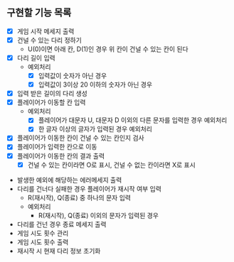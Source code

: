 
## 구현할 기능 목록
- [x] 게임 시작 메세지 출력
- [x] 건널 수 있는 다리 정하기
  - U(0)이면 아래 칸, D(1)인 경우 위 칸이 건널 수 있는 칸이 된다
- [x] 다리 길이 입력
  - 예외처리
    - [x] 입력값이 숫자가 아닌 경우
    - [x] 입력값이 3이상 20 이하의 숫자가 아닌 경우
- [x] 입력 받은 길이의 다리 생성
- [x] 플레이어가 이동할 칸 입력
  - 예외처리
    - [x] 플레이어가 대문자 U, 대문자 D 이외의 다른 문자를 입력한 경우 예외처리
    - [x] 한 글자 이상의 글자가 입력된 경우 예외처리
- [x] 플레이어가 이동한 칸이 건널 수 있는 칸인지 검사
- [x] 플레이어가 입력한 칸으로 이동
- [x] 플레이어가 이동한 칸의 결과 출력
  - [x] 건널 수 있는 칸이라면 O로 표시, 건널 수 없는 칸이라면 X로 표시
- 발생한 예외에 해당하는 에러메세지 출력
- 다리를 건너다 실패한 경우 플레이어가 재시작 여부 입력
  - R(재시작), Q(종료) 중 하나의 문자 입력
  - 예외처리
    - R(재시작), Q(종료) 이외의 문자가 입력된 경우
- 다리를 건넌 경우 종료 메세지 출력
- 게임 시도 횟수 관리
- 게임 시도 횟수 출력
- 재시작 시 현재 다리 정보 초기화